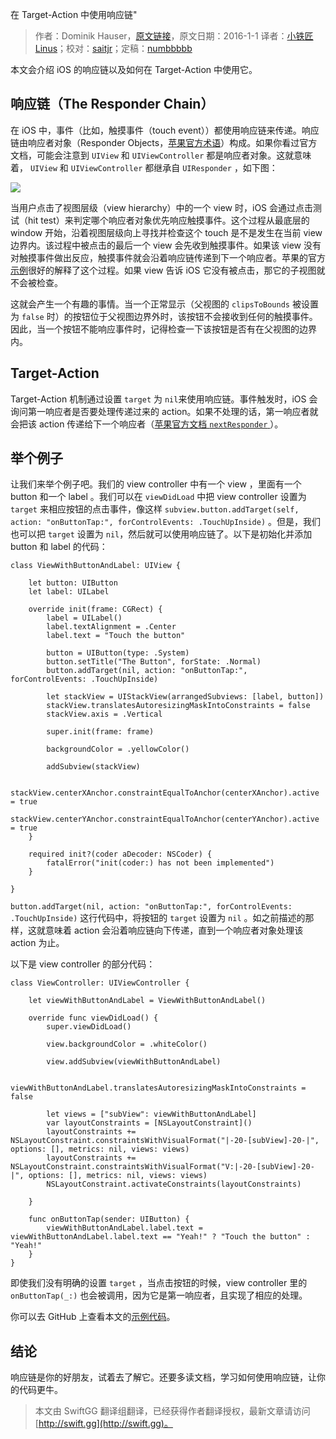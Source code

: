 在 Target-Action 中使用响应链"

> 作者：Dominik Hauser，[原文链接](http://swiftandpainless.com/utilize-the-responder-chain-for-target-action/)，原文日期：2016-1-1
> 译者：[小铁匠Linus](http://linusling.com)；校对：[saitjr](http://www.saitjr.com)；定稿：[numbbbbb](http://numbbbbb.com/)
  









本文会介绍 iOS 的响应链以及如何在 Target-Action 中使用它。

## 响应链（The Responder Chain）

在 iOS 中，事件（比如，触摸事件（touch event））都使用响应链来传递。响应链由响应者对象（Responder Objects，[苹果官方术语](https://developer.apple.com/library/ios/documentation/EventHandling/Conceptual/EventHandlingiPhoneOS/event_delivery_responder_chain/event_delivery_responder_chain.html#//apple_ref/doc/uid/TP40009541-CH4-SW1)）构成。如果你看过官方文档，可能会注意到 `UIView` 和 `UIViewController` 都是响应者对象。这就意味着， `UIView` 和 `UIViewController` 都继承自 `UIResponder` ，如下图：

![](http://swift.gg/img/articles/utilize-the-responder-chain-for-target-action/UIViewDocumentation.png1452047417.154566)



当用户点击了视图层级（view hierarchy）中的一个 view 时，iOS 会通过点击测试（hit test）来判定哪个响应者对象优先响应触摸事件。这个过程从最底层的 window 开始，沿着视图层级向上寻找并检查这个 touch 是不是发生在当前 view 边界内。该过程中被点击的最后一个 view 会先收到触摸事件。如果该 view 没有对触摸事件做出反应，触摸事件就会沿着响应链传递到下一个响应者。苹果的官方[示例](https://developer.apple.com/library/ios/documentation/EventHandling/Conceptual/EventHandlingiPhoneOS/event_delivery_responder_chain/event_delivery_responder_chain.html#//apple_ref/doc/uid/TP40009541-CH4-SW4)很好的解释了这个过程。如果 view 告诉 iOS 它没有被点击，那它的子视图就不会被检查。

这就会产生一个有趣的事情。当一个正常显示（父视图的 `clipsToBounds` 被设置为 `false` 时）的按钮位于父视图边界外时，该按钮不会接收到任何的触摸事件。因此，当一个按钮不能响应事件时，记得检查一下该按钮是否有在父视图的边界内。

## Target-Action

Target-Action 机制通过设置 `target` 为 `nil`来使用响应链。事件触发时，iOS 会询问第一响应者是否要处理传递过来的 action。如果不处理的话，第一响应者就会把该 action 传递给下一个响应者（[苹果官方文档 `nextResponder` ](https://developer.apple.com/library/ios/documentation/UIKit/Reference/UIResponder_Class/index.html#//apple_ref/occ/instm/UIResponder/nextResponder)）。

## 举个例子

让我们来举个例子吧。我们的 view controller 中有一个 view ，里面有一个 button 和一个 label 。我们可以在 `viewDidLoad` 中把 view controller 设置为 `target` 来相应按钮的点击事件，像这样 `subview.button.addTarget(self, action: "onButtonTap:", forControlEvents: .TouchUpInside)` 。但是，我们也可以把 `target` 设置为 `nil`，然后就可以使用响应链了。以下是初始化并添加 button 和 label 的代码：

    
    class ViewWithButtonAndLabel: UIView {
    
        let button: UIButton
        let label: UILabel
    
        override init(frame: CGRect) {
            label = UILabel()
            label.textAlignment = .Center
            label.text = "Touch the button"
    
            button = UIButton(type: .System)
            button.setTitle("The Button", forState: .Normal)
            button.addTarget(nil, action: "onButtonTap:", forControlEvents: .TouchUpInside)
    
            let stackView = UIStackView(arrangedSubviews: [label, button])
            stackView.translatesAutoresizingMaskIntoConstraints = false
            stackView.axis = .Vertical
    
            super.init(frame: frame)
    
            backgroundColor = .yellowColor()
    
            addSubview(stackView)
    
            stackView.centerXAnchor.constraintEqualToAnchor(centerXAnchor).active = true
            stackView.centerYAnchor.constraintEqualToAnchor(centerYAnchor).active = true
        }
    
        required init?(coder aDecoder: NSCoder) {
            fatalError("init(coder:) has not been implemented")
        }
    
    }

`button.addTarget(nil, action: "onButtonTap:", forControlEvents: .TouchUpInside)` 这行代码中，将按钮的 `target` 设置为 `nil` 。如之前描述的那样，这就意味着 action 会沿着响应链向下传递，直到一个响应者对象处理该 action 为止。

以下是 view controller 的部分代码：

    
    class ViewController: UIViewController {
    
        let viewWithButtonAndLabel = ViewWithButtonAndLabel()
    
        override func viewDidLoad() {
            super.viewDidLoad()
    
            view.backgroundColor = .whiteColor()
    
            view.addSubview(viewWithButtonAndLabel)
    
            viewWithButtonAndLabel.translatesAutoresizingMaskIntoConstraints = false
    
            let views = ["subView": viewWithButtonAndLabel]
            var layoutConstraints = [NSLayoutConstraint]()
            layoutConstraints += NSLayoutConstraint.constraintsWithVisualFormat("|-20-[subView]-20-|", options: [], metrics: nil, views: views)
            layoutConstraints += NSLayoutConstraint.constraintsWithVisualFormat("V:|-20-[subView]-20-|", options: [], metrics: nil, views: views)
            NSLayoutConstraint.activateConstraints(layoutConstraints)
    
        }
    
        func onButtonTap(sender: UIButton) {
            viewWithButtonAndLabel.label.text = viewWithButtonAndLabel.label.text == "Yeah!" ? "Touch the button" : "Yeah!"
        }
    }

即使我们没有明确的设置 `target` ，当点击按钮的时候，view controller 里的 `onButtonTap(_:)` 也会被调用，因为它是第一响应者，且实现了相应的处理。

你可以去 GitHub 上查看本文的[示例代码](https://github.com/dasdom/ResponderChainDemo)。

## 结论

响应链是你的好朋友，试着去了解它。还要多读文档，学习如何使用响应链，让你的代码更牛。

> 本文由 SwiftGG 翻译组翻译，已经获得作者翻译授权，最新文章请访问 [http://swift.gg](http://swift.gg)。